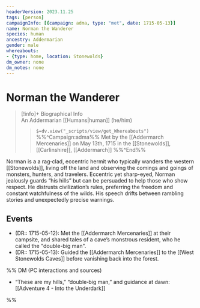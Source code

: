 ```yaml
---
headerVersion: 2023.11.25
tags: [person]
campaignInfo: [{campaign: adma, type: "met", date: 1715-05-13}]
name: Norman the Wanderer
species: human
ancestry: Addermarian
gender: male
whereabouts:
- {type: home, location: Stonewolds}
dm_owner: none
dm_notes: none
---
```

# Norman the Wanderer
>[!info]+ Biographical Info  
> An Addermarian [[Humans|human]] (he/him)  
>> `$=dv.view("_scripts/view/get_Whereabouts")`  
>> %%^Campaign:adma%% Met by the [[Addermarch Mercenaries]] on May 13th, 1715 in the [[Stonewolds]], [[Carlinshire]], [[Addermarch]] %%^End%%

Norman is a a rag‑clad, eccentric hermit who typically wanders the western [[Stonewolds]], living off the land and observing the comings and goings of monsters, hunters, and travelers. Eccentric yet sharp-eyed, Norman jealously guards “his hills” but can be persuaded to help those who show respect. He distrusts civilization’s rules, preferring the freedom and constant watchfulness of the wilds. His speech drifts between rambling stories and unexpectedly precise warnings.

## Events
- (DR:: 1715-05-12): Met the [[Addermarch Mercenaries]] at their campsite, and shared tales of a cave’s monstrous resident, who he called the "double-big man".
- (DR:: 1715-05-13): Guided the [[Addermarch Mercenaries]] to the [[West Stonewolds Caves]] before vanishing back into the forest.

%% DM (PC interactions and sources)

- “These are my hills,” “double‑big man,” and guidance at dawn: [[Adventure 4 - Into the Underdark]]

%%

